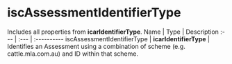 # iscAssessmentIdentifierType
Includes all properties from **icarIdentifierType**.
Name | Type | Description
:--- | :--- | :----------
iscAssessmentIdentifierType | **icarIdentifierType** | Identifies an Assessment using a combination of scheme (e.g. cattle.mla.com.au) and ID within that scheme.
